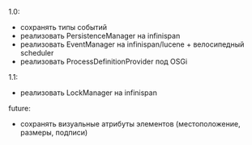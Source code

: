 1.0:
- сохранять типы событий
- реализовать PersistenceManager на infinispan
- реализовать EventManager на infinispan/lucene + велосипедный scheduler
- реализовать ProcessDefinitionProvider под OSGi

1.1:
- реализовать LockManager на infinispan

future:
- сохранять визуальные атрибуты элементов (местоположение, размеры, подписи)

